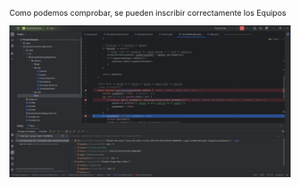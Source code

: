 Como podemos comprobar, se pueden inscribir correctamente los Equipos 

![imagen](InscribirEquipo.png)